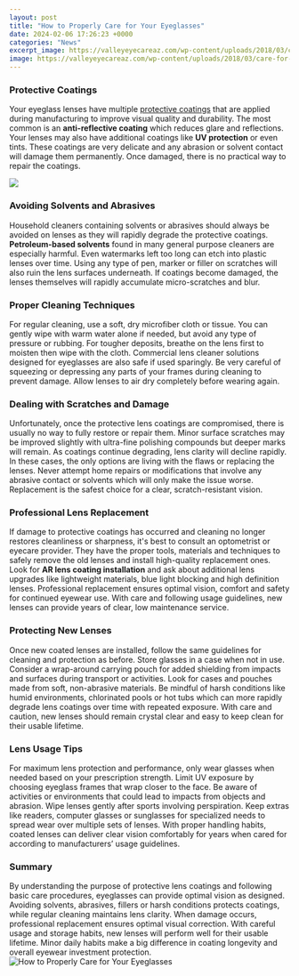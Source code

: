 ```yaml
---
layout: post
title: "How to Properly Care for Your Eyeglasses"
date: 2024-02-06 17:26:23 +0000
categories: "News"
excerpt_image: https://valleyeyecareaz.com/wp-content/uploads/2018/03/care-for-eyeglasses.jpg
image: https://valleyeyecareaz.com/wp-content/uploads/2018/03/care-for-eyeglasses.jpg
---
```


### Protective Coatings
Your eyeglass lenses have multiple [protective coatings](https://yt.io.vn/collection/ackman) that are applied during manufacturing to improve visual quality and durability. The most common is an **anti-reflective coating** which reduces glare and reflections. Your lenses may also have additional coatings like **UV protection** or even tints. These coatings are very delicate and any abrasion or solvent contact will damage them permanently. Once damaged, there is no practical way to repair the coatings.

![](https://global.essilor.com/var/essilor/storage/images/_aliases/medium/6/2/5/0/1560526-1-eng-GB/taking_care_glasses_infographics.jpg)
### Avoiding Solvents and Abrasives  
Household cleaners containing solvents or abrasives should always be avoided on lenses as they will rapidly degrade the protective coatings. **Petroleum-based solvents** found in many general purpose cleaners are especially harmful. Even watermarks left too long can etch into plastic lenses over time. Using any type of pen, marker or filler on scratches will also ruin the lens surfaces underneath. If coatings become damaged, the lenses themselves will rapidly accumulate micro-scratches and blur.
### Proper Cleaning Techniques
For regular cleaning, use a soft, dry microfiber cloth or tissue. You can gently wipe with warm water alone if needed, but avoid any type of pressure or rubbing. For tougher deposits, breathe on the lens first to moisten then wipe with the cloth. Commercial lens cleaner solutions designed for eyeglasses are also safe if used sparingly. Be very careful of squeezing or depressing any parts of your frames during cleaning to prevent damage. Allow lenses to air dry completely before wearing again.
### Dealing with Scratches and Damage 
Unfortunately, once the protective lens coatings are compromised, there is usually no way to fully restore or repair them. Minor surface scratches may be improved slightly with ultra-fine polishing compounds but deeper marks will remain. As coatings continue degrading, lens clarity will decline rapidly. In these cases, the only options are living with the flaws or replacing the lenses. Never attempt home repairs or modifications that involve any abrasive contact or solvents which will only make the issue worse. Replacement is the safest choice for a clear, scratch-resistant vision.
### Professional Lens Replacement
If damage to protective coatings has occurred and cleaning no longer restores cleanliness or sharpness, it's best to consult an optometrist or eyecare provider. They have the proper tools, materials and techniques to safely remove the old lenses and install high-quality replacement ones. Look for **AR lens coating installation** and ask about additional lens upgrades like lightweight materials, blue light blocking and high definition lenses. Professional replacement ensures optimal vision, comfort and safety for continued eyewear use. With care and following usage guidelines, new lenses can provide years of clear, low maintenance service.
### Protecting New Lenses
Once new coated lenses are installed, follow the same guidelines for cleaning and protection as before. Store glasses in a case when not in use. Consider a wrap-around carrying pouch for added shielding from impacts and surfaces during transport or activities. Look for cases and pouches made from soft, non-abrasive materials. Be mindful of harsh conditions like humid environments, chlorinated pools or hot tubs which can more rapidly degrade lens coatings over time with repeated exposure. With care and caution, new lenses should remain crystal clear and easy to keep clean for their usable lifetime.
### Lens Usage Tips
For maximum lens protection and performance, only wear glasses when needed based on your prescription strength. Limit UV exposure by choosing eyeglass frames that wrap closer to the face. Be aware of activities or environments that could lead to impacts from objects and abrasion. Wipe lenses gently after sports involving perspiration. Keep extras like readers, computer glasses or sunglasses for specialized needs to spread wear over multiple sets of lenses. With proper handling habits, coated lenses can deliver clear vision comfortably for years when cared for according to manufacturers’ usage guidelines.
### Summary 
By understanding the purpose of protective lens coatings and following basic care procedures, eyeglasses can provide optimal vision as designed. Avoiding solvents, abrasives, fillers or harsh conditions protects coatings, while regular cleaning maintains lens clarity. When damage occurs, professional replacement ensures optimal visual correction. With careful usage and storage habits, new lenses will perform well for their usable lifetime. Minor daily habits make a big difference in coating longevity and overall eyewear investment protection.
![How to Properly Care for Your Eyeglasses](https://valleyeyecareaz.com/wp-content/uploads/2018/03/care-for-eyeglasses.jpg)